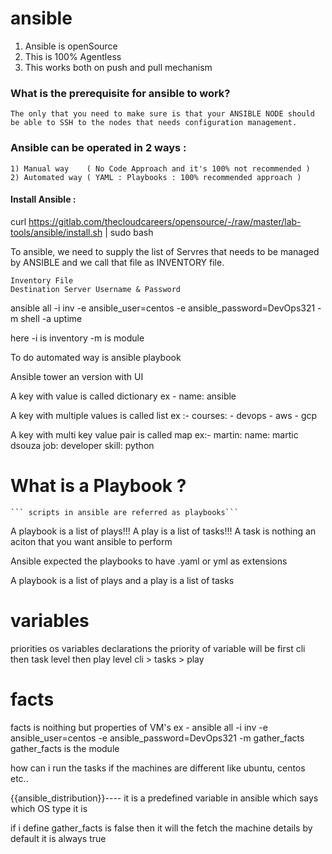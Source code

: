 # ansible

1) Ansible is openSource 
2) This is 100% Agentless
3) This works both on push and pull mechanism 

### What is the prerequisite for ansible to work?

 ```The only that you need to make sure is that your ANSIBLE NODE should be able to SSH to the nodes that needs configuration management.```


### Ansible can be operated in 2 ways : 

    1) Manual way    ( No Code Approach and it's 100% not recommended )
    2) Automated way ( YAML : Playbooks : 100% recommended approach )

#### Install Ansible :

curl https://gitlab.com/thecloudcareers/opensource/-/raw/master/lab-tools/ansible/install.sh | sudo bash

To ansible, we need to supply the list of Servres that needs to be managed by ANSIBLE and we call that file as INVENTORY file.

    Inventory File 
    Destination Server Username & Password

ansible all -i inv -e ansible_user=centos -e ansible_password=DevOps321 -m shell -a uptime

here -i is inventory -m is module

To do automated way is ansible playbook

Ansible tower an version with UI

A key with value is called dictionary
ex - name: ansible

A key with multiple values is called list
ex :-
courses:
    - devops
    - aws
    - gcp

A key with multi key value pair is called map
ex:-
martin:
    name: martic dsouza
    job: developer
    skill: python

# What is a Playbook ?
    ``` scripts in ansible are referred as playbooks```

A playbook is a list of plays!!!
A play is a list of tasks!!!
A task is nothing an aciton that you want ansible to perform

Ansible expected the playbooks to have .yaml or yml as extensions

A playbook is a list of plays and a play is a list of tasks

# variables

priorities os variables declarations
the priority of variable will be first cli then task level then play level
cli > tasks > play 

# facts
facts is noithing but properties of VM's
ex - ansible all -i inv -e ansible_user=centos -e ansible_password=DevOps321 -m gather_facts
gather_facts is the module

how can i run the tasks if the machines are different like ubuntu, centos etc..

{{ansible_distribution}}---- it is a predefined variable in ansible which says which OS type it is
 
 if i define gather_facts is false then it will the fetch the machine details by default it is always true








